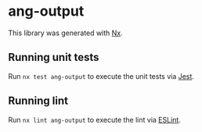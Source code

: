 # ang-output

This library was generated with [Nx](https://nx.dev).

## Running unit tests

Run `nx test ang-output` to execute the unit tests via [Jest](https://jestjs.io).

## Running lint

Run `nx lint ang-output` to execute the lint via [ESLint](https://eslint.org/).
